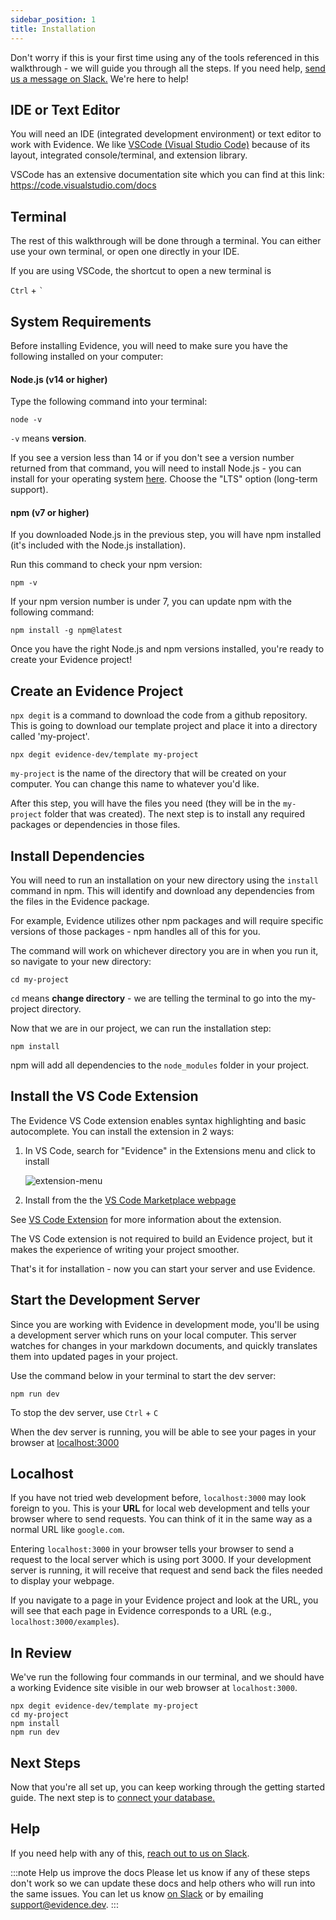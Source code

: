 ```yaml
---
sidebar_position: 1
title: Installation
---
```


Don't worry if this is your first time using any of the tools referenced in this walkthrough - we will guide you through all the steps. If you need help, [send us a message on Slack.](/community) We're here to help! 

## IDE or Text Editor
You will need an IDE (integrated development environment) or text editor to work with Evidence. We like [VSCode (Visual Studio Code)](https://code.visualstudio.com/) because of its layout, integrated console/terminal, and extension library.

VSCode has an extensive documentation site which you can find at this link:
https://code.visualstudio.com/docs

## Terminal
The rest of this walkthrough will be done through a terminal. You can either use your own terminal, or open one directly in your IDE.

If you are using VSCode, the shortcut to open a new terminal is

`Ctrl` + `` ` ``

## System Requirements
Before installing Evidence, you will need to make sure you have the following installed on your computer:

#### Node.js (v14 or higher)

Type the following command into your terminal:
```shell
node -v
```
`-v` means **version**.

If you see a version less than 14 or if you don't see a version number returned from that command, you will need to install Node.js - you can install for your operating system [here](https://nodejs.org/en/download/). Choose the "LTS" option (long-term support).

#### npm (v7 or higher)

If you downloaded Node.js in the previous step, you will have npm installed (it's included with the Node.js installation).

Run this command to check your npm version:
```shell
npm -v
```

If your npm version number is under 7, you can update npm with the following command:

```shell
npm install -g npm@latest
```

Once you have the right Node.js and npm versions installed, you're ready to create your Evidence project!

## Create an Evidence Project
`npx degit` is a command to download the code from a github repository. This is going to download our template project and place it into a directory called 'my-project'. 

```shell
npx degit evidence-dev/template my-project
```

`my-project` is the name of the directory that will be created on your computer. You can change this name to whatever you'd like.

After this step, you will have the files you need (they will be in the `my-project` folder that was created). The next step is to install any required packages or dependencies in those files.

## Install Dependencies

You will need to run an installation on your new directory using the `install` command in npm. This will identify and download any dependencies from the files in the Evidence package. 

For example, Evidence utilizes other npm packages and will require specific versions of those packages - npm handles all of this for you.

The command will work on whichever directory you are in when you run it, so navigate to your new directory:

```shell
cd my-project
```
`cd` means **change directory** - we are telling the terminal to go into the my-project directory.

Now that we are in our project, we can run the installation step:

```shell
npm install
```

npm will add all dependencies to the `node_modules` folder in your project.

## Install the VS Code Extension
The Evidence VS Code extension enables syntax highlighting and basic autocomplete. You can install the extension in 2 ways:
1. In VS Code, search for "Evidence" in the Extensions menu and click to install

    ![extension-menu](/img/extensions-menu-search.png)

1. Install from the the [VS Code Marketplace webpage](https://marketplace.visualstudio.com/items?itemName=Evidence.evidence-vscode)

See [VS Code Extension](/walkthroughs/vscode-extension) for more information about the extension.

The VS Code extension is not required to build an Evidence project, but it makes the experience of writing your project smoother.

That's it for installation - now you can start your server and use Evidence.

## Start the Development Server
Since you are working with Evidence in development mode, you'll be using a development server which runs on your local computer. This server watches for changes in your markdown documents, and quickly translates them into updated pages in your project. 

Use the command below in your terminal to start the dev server:
```shell
npm run dev
```
To stop the dev server, use `Ctrl` + `C`

When the dev server is running, you will be able to see your pages in your browser at [localhost:3000](http://localhost:3000)

## Localhost
If you have not tried web development before, `localhost:3000` may look foreign to you. This is your **URL** for local web development and tells your browser where to send requests. You can think of it in the same way as a normal URL like `google.com`.

Entering `localhost:3000` in your browser tells your browser to send a request to the local server which is using port 3000. If your development server is running, it will receive that request and send back the files needed to display your webpage.

If you navigate to a page in your Evidence project and look at the URL, you will see that each page in Evidence corresponds to a URL (e.g., `localhost:3000/examples`).

## In Review 

We've run the following four commands in our terminal, and we should have a working Evidence site visible in our web browser at `localhost:3000`. 

```shell
npx degit evidence-dev/template my-project
cd my-project 
npm install 
npm run dev 
```

## Next Steps
Now that you're all set up, you can keep working through the getting started guide. The next step is to [connect your database.](/getting-started/connect-database)

## Help
If you need help with any of this, [reach out to us on Slack](/community).

:::note Help us improve the docs
Please let us know if any of these steps don't work so we can update these docs and help others who will run into the same issues. You can let us know [on Slack](/community) or by emailing <support@evidence.dev>.
:::
